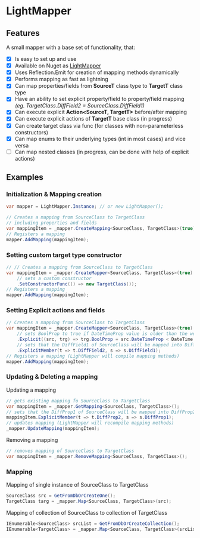 # LightMapper
## Features
A small mapper with a base set of functionality, that:
- [x] Is easy to set up and use
- [x] Available on Nuget as [LightMapper](https://www.nuget.org/packages/LightMapper/)
- [x] Uses Reflection.Emit for creation of mapping methods dynamically
- [x] Performs mapping as fast as lightning
- [x] Can map properties/fields from **SourceT** class type to **TargetT** class type
- [x] Have an ability to set explicit property/field to property/field mapping _(eg. TargetClass.DiffField2 = SourceClass.DiffField1)_
- [x] Can execute explicit **Action<SourceT, TargetT>** before/after mapping
- [x] Can execute explicit actions of **TargetT** base class (in progress)
- [x] Can create target class via func (for classes with non-parameterless constructors)
- [x] Can map enums to their underlying types (int in most cases) and vice versa
- [ ] Can map nested classes (in progress, can be done with help of explicit actions)

## Examples
### Initialization & Mapping creation
```C#
var mapper = LightMapper.Instance; // or new LightMapper(); 

// Creates a mapping from SourceClass to TargetClass
// including properties and fields
var mappingItem = _mapper.CreateMapping<SourceClass, TargetClass>(true);
// Registers a mapping
mapper.AddMapping(mappingItem);
```

### Setting custom target type constructor
```C#
// // Creates a mapping from SourceClass to TargetClass
var mappingItem = _mapper.CreateMapper<SourceClass, TargetClass>(true)
	// sets a custom constructor
	.SetConstructorFunc(() => new TargetClass());
// Registers a mapping
mapper.AddMapping(mappingItem);
```

### Setting Explicit actions and fields
```C#
// Creates a mapping from SourceClass to TargetClass
var mappingItem = _mapper.CreateMapper<SourceClass, TargetClass>(true)
    // sets BoolProp to true if DateTimeProp value is older than the week
    .Explicit((src, trg) => trg.BoolProp = src.DateTimeProp < DateTime.Now.AddDays(-7))
    // sets that the DiffField1 of SourceClass will be mapped into DiffField2 of TargetClass
    .ExplicitMember(t => t.DiffField2, s => s.DiffField1);
// Registers a mapping (LightMapper will compile mapping methods)
mapper.AddMapping(mappingItem);
```

### Updating & Deleting a mapping
Updating a mapping
```C#
// gets existing mapping fo SourceClass to TargetClass
var mappingItem = _mapper.GetMapping<SourceClass, TargetClass>();
// sets that the DiffProp1 of SourceClass will be mapped into DiffProp2 of TargetClass
mappingItem.ExplicitMember(t => t.DiffProp2, s => s.DiffProp1);
// updates mapping (LightMapper will recompile mapping methods)
_mapper.UpdateMapping(mappingItem);
```

Removing a mapping
```C#
// removes mapping of SourceClass to TargetClass
var mappingItem = _mapper.RemoveMapping<SourceClass, TargetClass>();
```

### Mapping
Mapping of single instance of SourceClass to TargetClass
```C#
SourceClass src = GetFromDbOrCreateOne();
TargetClass targ = _mapper.Map<SourceClass, TargetClass>(src);
```

Mapping of collection of SourceClass to collection of TargetClass
```C#
IEnumerable<SourceClass> srcList = GetFromDbOrCreateCollection();
IEnumerable<TargetClass> = _mapper.Map<SourceClass, TargetClass>(srcList);
```
